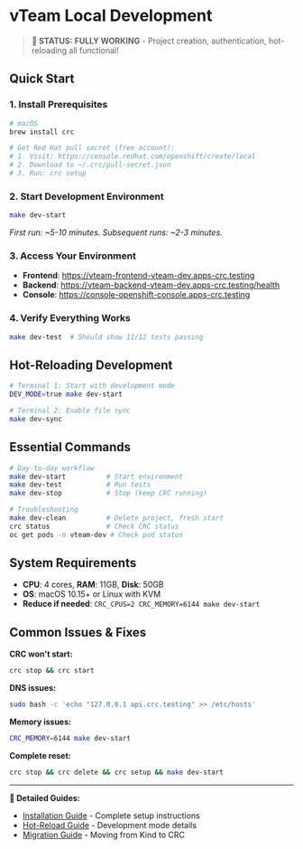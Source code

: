 # vTeam Local Development

> **🎉 STATUS: FULLY WORKING** - Project creation, authentication, hot-reloading all functional!

## Quick Start

### 1. Install Prerequisites
```bash
# macOS
brew install crc

# Get Red Hat pull secret (free account):
# 1. Visit: https://console.redhat.com/openshift/create/local
# 2. Download to ~/.crc/pull-secret.json
# 3. Run: crc setup
```

### 2. Start Development Environment
```bash
make dev-start
```
*First run: ~5-10 minutes. Subsequent runs: ~2-3 minutes.*

### 3. Access Your Environment
- **Frontend**: https://vteam-frontend-vteam-dev.apps-crc.testing
- **Backend**: https://vteam-backend-vteam-dev.apps-crc.testing/health  
- **Console**: https://console-openshift-console.apps-crc.testing

### 4. Verify Everything Works
```bash
make dev-test  # Should show 11/12 tests passing
```

## Hot-Reloading Development

```bash
# Terminal 1: Start with development mode
DEV_MODE=true make dev-start

# Terminal 2: Enable file sync  
make dev-sync
```

## Essential Commands

```bash
# Day-to-day workflow
make dev-start          # Start environment
make dev-test           # Run tests
make dev-stop           # Stop (keep CRC running)

# Troubleshooting
make dev-clean          # Delete project, fresh start
crc status              # Check CRC status
oc get pods -n vteam-dev # Check pod status
```

## System Requirements

- **CPU**: 4 cores, **RAM**: 11GB, **Disk**: 50GB
- **OS**: macOS 10.15+ or Linux with KVM
- **Reduce if needed**: `CRC_CPUS=2 CRC_MEMORY=6144 make dev-start`

## Common Issues & Fixes

**CRC won't start:**
```bash
crc stop && crc start
```

**DNS issues:**
```bash
sudo bash -c 'echo "127.0.0.1 api.crc.testing" >> /etc/hosts'
```

**Memory issues:**
```bash
CRC_MEMORY=6144 make dev-start
```

**Complete reset:**
```bash
crc stop && crc delete && crc setup && make dev-start
```

---

**📖 Detailed Guides:**
- [Installation Guide](INSTALLATION.md) - Complete setup instructions
- [Hot-Reload Guide](DEV_MODE.md) - Development mode details  
- [Migration Guide](MIGRATION_GUIDE.md) - Moving from Kind to CRC